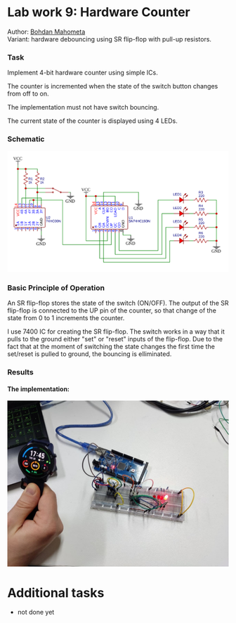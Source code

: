 # Lab work 9: Hardware Counter
Author: <a href="https://github.com/bogdanmagometa">Bohdan Mahometa</a> <br />
Variant: hardware debouncing using SR flip-flop with pull-up resistors.

### Task

Implement 4-bit hardware counter using simple ICs.

The counter is incremented when the state of the switch button changes from off to on.

The implementation must not have switch bouncing.

The current state of the counter is displayed using 4 LEDs.

### Schematic

<img src="./img/circuit_diagram_HQ.png" />

### Basic Principle of Operation

An SR flip-flop stores the state of the switch (ON/OFF). The output of the SR flip-flop is connected to the UP pin of the counter, so that change of the state from 0 to 1 increments the counter.

I use 7400 IC for creating the SR flip-flop. The switch works in a way that it pulls to the ground either "set" or "reset" inputs of the flip-flop. Due to the fact that at the moment of switching the state changes the first time the set/reset is pulled to ground, the bouncing is elliminated.

### Results

#### The implementation:

<img src="./img/implementation.jpg" />

# Additional tasks
- not done yet